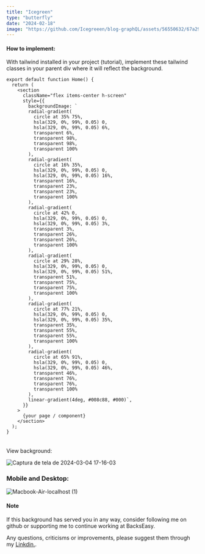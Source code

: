 ```yaml
---
title: "Icegreen"
type: "butterfly"
date: "2024-02-18"
image: "https://github.com/Icegreeen/blog-graphQL/assets/56550632/67a29b43-499c-437d-855a-18f4d94bc508"
---
```


#### How to implement:

With tailwind installed in your project (tutorial), implement these tailwind classes in your parent div where it will reflect the background.


```
export default function Home() {
  return (
    <section
      className="flex items-center h-screen"
      style={{
        backgroundImage: `
        radial-gradient(
          circle at 35% 75%,
          hsla(329, 0%, 99%, 0.05) 0,
          hsla(329, 0%, 99%, 0.05) 6%,
          transparent 6%,
          transparent 98%,
          transparent 98%,
          transparent 100%
        ),
        radial-gradient(
          circle at 16% 35%,
          hsla(329, 0%, 99%, 0.05) 0,
          hsla(329, 0%, 99%, 0.05) 16%,
          transparent 16%,
          transparent 23%,
          transparent 23%,
          transparent 100%
        ),
        radial-gradient(
          circle at 42% 0,
          hsla(329, 0%, 99%, 0.05) 0,
          hsla(329, 0%, 99%, 0.05) 3%,
          transparent 3%,
          transparent 26%,
          transparent 26%,
          transparent 100%
        ),
        radial-gradient(
          circle at 29% 28%,
          hsla(329, 0%, 99%, 0.05) 0,
          hsla(329, 0%, 99%, 0.05) 51%,
          transparent 51%,
          transparent 75%,
          transparent 75%,
          transparent 100%
        ),
        radial-gradient(
          circle at 77% 21%,
          hsla(329, 0%, 99%, 0.05) 0,
          hsla(329, 0%, 99%, 0.05) 35%,
          transparent 35%,
          transparent 55%,
          transparent 55%,
          transparent 100%
        ),
        radial-gradient(
          circle at 65% 91%,
          hsla(329, 0%, 99%, 0.05) 0,
          hsla(329, 0%, 99%, 0.05) 46%,
          transparent 46%,
          transparent 76%,
          transparent 76%,
          transparent 100%
        ),
        linear-gradient(4deg, #008c88, #000)`,
      }}
    >
      {your page / component}
    </section>
  );
}


```

#### 
View background:

![Captura de tela de 2024-03-04 17-16-03](https://github.com/Icegreeen/blog-graphQL/assets/56550632/920bdc7e-cc71-4326-97e0-c8360ff0d466)

### Mobile and Desktop:

![Macbook-Air-localhost (1)](https://github.com/Icegreeen/blog-graphQL/assets/56550632/b7013f5b-6963-48d5-aab6-52ff0f57f651)

#### Note

If this background has served you in any way, consider following me on github or supporting me to continue working at BacksEasy.

Any questions, criticisms or improvements, please suggest them through my [Linkdin.](https://www.linkedin.com/in/flavioaquila/).